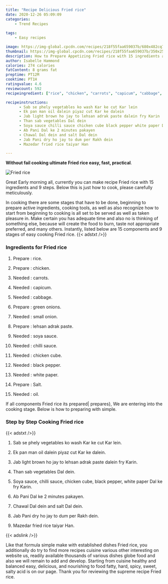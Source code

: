 ```yaml
---
title: "Recipe Delicious Fried rice"
date: 2020-12-26 05:09:09
categories:
    - Trend Recipes
    
tags:
    - Easy recipes

image: https://img-global.cpcdn.com/recipes/218f55faa659037b/680x482cq70/fried-rice-recipe-main-photo.jpg
thumbnail: https://img-global.cpcdn.com/recipes/218f55faa659037b/350x250cq70/fried-rice-recipe-main-photo.jpg
description: How to Prepare Appetizing Fried rice with 15 ingredients and 9 stages of easy cooking.
author: Isabelle Hammond
calories: 274 calories
fatContent: 8 grams fat
preptime: PT12M
cooktime: PT1H
ratingvalue: 4.6
reviewcount: 592
recipeingredient: ["rice", "chicken", "carrots", "capicum", "cabbage", "green onions", "small onion", "lehsan adrak paste", "soya sauce", "chilli sauce", "chicken cube", "black pepper", "white paper", "Salt", "oil"]

recipeinstructions: 
      - Sab se phely vegetables ko wash Kar ke cut Kar lein 
      - Ek pan man oil dalein piyaz cut Kar ke dalein 
      - Jab light brown ho jay to lehsan adrak paste dalein fry Karin 
      - Than sab vegetables Dal dein 
      - Soya sauce chilli sauce chicken cube black pepper white paper Dal ke fry Karin 
      - Ab Pani Dal ke 2 minutes pakayen 
      - Chawal Dal dein and salt Dal dein 
      - Jab Pani dry ho jay to dum per Rakh dein 
      - Mazedar fried rice taiyar Han

---
```




**Without fail cooking ultimate Fried rice easy, fast, practical**. 


![Fried rice](https://img-global.cpcdn.com/recipes/218f55faa659037b/680x482cq70/fried-rice-recipe-main-photo.jpg "Fried rice")




Great Early morning all, currently you can make recipe Fried rice with 15 ingredients and 9 steps. Below this is just how to cook, please carefully meticulously.

In cooking there are some stages that have to be done, beginning to prepare active ingredients, cooking tools, as well as also recognize how to start from beginning to cooking is all set to be served as well as taken pleasure in. Make certain you has adequate time and also no is thinking of something else, because will create the food to burn, taste not appropriate preferred, and many others. Instantly, listed below are 15 components and 9 stages of easy cooking Fried rice.
{{< adstxt />}}

### Ingredients for Fried rice


1. Prepare  : rice.

1. Prepare  : chicken.

1. Needed  : carrots.

1. Needed  : capicum.

1. Needed  : cabbage.

1. Prepare  : green onions.

1. Needed  : small onion.

1. Prepare  : lehsan adrak paste.

1. Needed  : soya sauce.

1. Needed  : chilli sauce.

1. Needed  : chicken cube.

1. Needed  : black pepper.

1. Needed  : white paper.

1. Prepare  : Salt.

1. Needed  : oil.



If all components Fried rice its prepared| prepares}, We are entering into the cooking stage. Below is how to preparing with simple.

### Step by Step Cooking Fried rice

{{< adstxt />}}


1. Sab se phely vegetables ko wash Kar ke cut Kar lein.



1. Ek pan man oil dalein piyaz cut Kar ke dalein.



1. Jab light brown ho jay to lehsan adrak paste dalein fry Karin.



1. Than sab vegetables Dal dein.



1. Soya sauce, chilli sauce, chicken cube, black pepper, white paper Dal ke fry Karin.



1. Ab Pani Dal ke 2 minutes pakayen.



1. Chawal Dal dein and salt Dal dein.



1. Jab Pani dry ho jay to dum per Rakh dein.



1. Mazedar fried rice taiyar Han.





{{< adslink />}}

Like that formula simple make with established dishes Fried rice, you additionally do try to find more recipes cuisine various other interesting on website us, readily available thousands of various dishes globe food and also we will remain to add and develop. Starting from cuisine healthy and balanced easy, delicious, and nourishing to food fatty, hard, spicy, sweet, salty acid is on our page. Thank you for reviewing the supreme recipe Fried rice.
